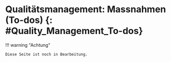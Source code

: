 # Qualitätsmanagement: Massnahmen (To-dos) {: #Quality_Management_To-dos}


!!! warning "Achtung"

    Diese Seite ist noch in Bearbeitung.



